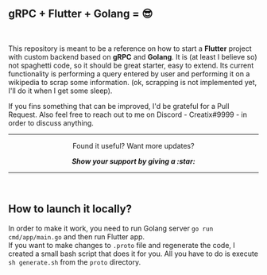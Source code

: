 gRPC + Flutter + Golang = 😎
---

<br>

This repository is meant to be a reference on how to start a <strong>Flutter</strong> project
with custom backend based on <strong>gRPC</strong> and <strong> Golang</strong>. It is (at least I believe so)
not spaghetti code, so it should be great starter, easy to extend. Its current functionality is performing a query
entered by user and performing it on a wikipedia to scrap some information. (ok, scrapping is not implemented yet, I'll
do it when I get some sleep). 

If you fins something that can be improved, I'd be grateful for a Pull Request. Also feel free to 
reach out to me on Discord - Creatix#9999 - in order to discuss anything.

---

<p align="center">
  Found it useful? Want more updates?
</p>

<p align =center>
  <strong> <i> Show your support by giving a :star: </strong> </i>
</p>

---

<br>

How to launch it locally?
---

In order to make it work, you need to run Golang server `go run cmd/app/main.go` and then run Flutter app. <br>
If you want to make changes to `.proto` file and regenerate the code, I created a small bash script that does it for you.
All you have to do is execute `sh generate.sh` from the `proto` directory.<br>

